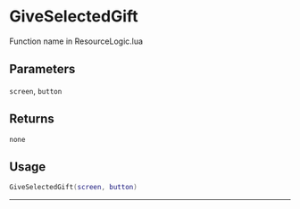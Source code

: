 # GiveSelectedGift
Function name in ResourceLogic.lua
## Parameters
`screen`, `button`
## Returns
`none`
## Usage
```lua
GiveSelectedGift(screen, button)
```
---
